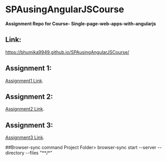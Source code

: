 SPAusingAngularJSCourse
=======
**Assignment Repo for Course- Single-page-web-apps-with-angularjs**

## Link:
  https://bhumika9949.github.io/SPAusingAngularJSCourse/

## Assignment 1:
[Assignment1 Link](https://bhumika9949.github.io/SPAusingAngularJSCourse/Assignment1/index.html).

## Assignment 2:
[Assignment2 Link](https://bhumika9949.github.io/SPAusingAngularJSCourse/Assignment2/index.html).

## Assignment 3:
[Assignment3 Link](https://bhumika9949.github.io/SPAusingAngularJSCourse/Assignment3/assignment3-starter-code/index.html).

##Browser-sync command
Project Folder> browser-sync start --server --directory --files "**/*"

